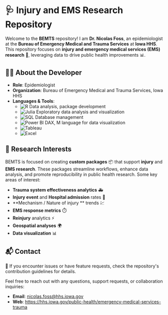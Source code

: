 # 🩺 **Injury and EMS Research Repository**

Welcome to the **BEMTS** repository! I am **Dr. Nicolas Foss**, an epidemiologist at the **Bureau of Emergency Medical and Trauma Services** at **Iowa HHS**. This repository focuses on **injury and emergency medical services (EMS) research** 🏥, leveraging data to drive public health improvements 📊.

## 👨‍💻 About the Developer

- **Role**: Epidemiologist
- **Organization**: Bureau of Emergency Medical and Trauma Services, Iowa HHS
- **Languages & Tools**:
  - ![R](https://img.shields.io/badge/R-276DC3?logo=r&logoColor=white&style=flat-square) Data analysis, package development
  - ![Julia](https://img.shields.io/badge/Julia-9558B2?logo=julia&logoColor=white&style=flat-square) Exploratory data analysis and visualization
  - ![SQL](https://img.shields.io/badge/SQL-003B57?logo=sqlite&logoColor=white&style=flat-square) Database management
  - ![Power BI](https://img.shields.io/badge/PowerBI-F2C811?logo=powerbi&logoColor=black&style=flat-square) DAX, M language for data visualization
  - ![Tableau](https://img.shields.io/badge/Tableau-E97627?logo=tableau&logoColor=white&style=flat-square)
  - ![Excel](https://img.shields.io/badge/Excel-217346?logo=microsoft-excel&logoColor=white&style=flat-square)

## 🔬 Research Interests

BEMTS is focused on creating **custom packages** 📦 that support **injury** and **EMS research**. These packages streamline workflows, enhance data analysis, and promote reproducibility in public health research. Some key areas of interest:

- **Trauma system effectiveness analytics** 🚑
- **Injury event** and **Hospital admission** rates 🏥
- **Mechanism / Nature of injury ** trends 💹
- **EMS response metrics** ⏱️
- **Reinjury** analytics ⚡
- **Geospatial analyses** 🌍
- **Data visualization** 📊

## 📬 Contact

📝 If you encounter issues or have feature requests, check the repository's contribution guidelines for details.

Feel free to reach out with any questions, support requests, or collaboration inquiries:

- **Email**: nicolas.foss@hhs.iowa.gov
- **Web**: https://hhs.iowa.gov/public-health/emergency-medical-services-trauma
